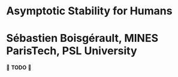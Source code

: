 # Asymptotic Stability for Humans
# Sébastien Boisgérault, MINES ParisTech, PSL University

🚧 **TODO** 🚧